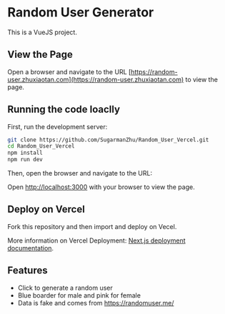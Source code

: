 # Random User Generator

This is a VueJS project.

## View the Page
Open a browser and navigate to the URL [https://random-user.zhuxiaotan.com](https://random-user.zhuxiaotan.com) to view the page.

## Running the code loaclly

First, run the development server:

```bash
git clone https://github.com/SugarmanZhu/Random_User_Vercel.git
cd Random_User_Vercel
npm install
npm run dev
```

Then, open the browser and navigate to the URL:

Open [http://localhost:3000](http://localhost:3000) with your browser to view the page.

## Deploy on Vercel

Fork this repository and then import and deploy on Vecel.

More information on Vercel Deployment: [Next.js deployment documentation](https://nextjs.org/docs/deployment).

## Features
- Click to generate a random user
- Blue boarder for male and pink for female
- Data is fake and comes from https://randomuser.me/ 
